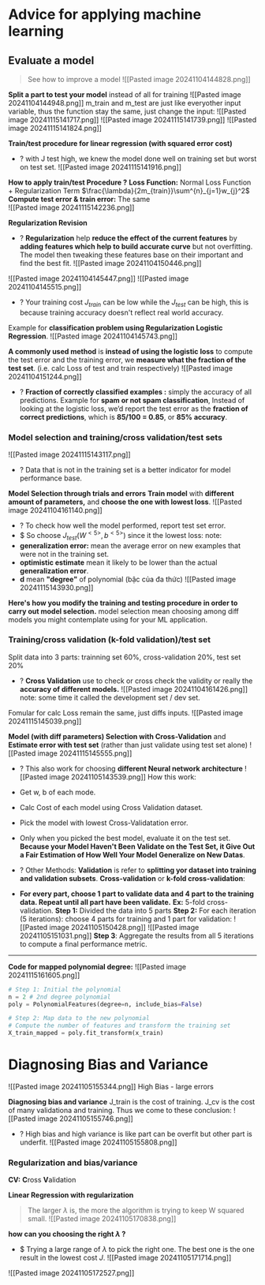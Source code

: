 # Advice for applying machine learning
## Evaluate a model
> See how to improve a model
![[Pasted image 20241104144828.png]]

**Split a part to test your model** instead of all for training
![[Pasted image 20241104144948.png]]
m_train and m_test are just like everyother input variable, thus the function stay the same, just change the input:
![[Pasted image 20241115141717.png]]
![[Pasted image 20241115141739.png]]
![[Pasted image 20241115141824.png]]

**Train/test procedure for linear regression (with squared error cost)**
+ ? with J test high, we knew the model done well on training set but worst on test set. 
![[Pasted image 20241115141916.png]]

**How to apply train/test Procedure ?**
**Loss Function:** Normal Loss Function + Regularization Term $\frac{\lambda}{2m_{train}}\sum^{n}_{j=1}w_{j}^2$
**Compute test error & train error:** The same  
![[Pasted image 20241115142236.png]]


 
**Regularization Revision**
+ ? **Regularization** help **reduce the effect of the current features** by **adding features which help to build accurate curve** but not overfitting. 
	The model then tweaking these features base on their important and find the best fit.
![[Pasted image 20241104150446.png]]


![[Pasted image 20241104145447.png]]
![[Pasted image 20241104145515.png]]
+ ? Your training cost $J_{train}$ can be low while the $J_{test}$ can be high, this is because training accuracy doesn't reflect real world accuracy. 
 
Example for **classification problem using Regularization Logistic Regression**. 
![[Pasted image 20241104145743.png]]

**A commonly used method** is **instead of using the logistic loss** to compute the test error and the training error, we **measure what the fraction of the test set**. (i.e. calc Loss of test and train respectively)
![[Pasted image 20241104151244.png]]
+ ? **Fraction of correctly classified examples :** simply the accuracy of all predictions. 
	Example for **spam or not spam classification**, Instead of looking at the logistic loss, we’d report the test error as the **fraction of correct predictions**, which is **85/100 = 0.85**, or **85% accuracy**.

### Model selection and training/cross validation/test sets
![[Pasted image 20241115143117.png]]
+ ? Data that is not in the training set is a better indicator for model performance base.

**Model Selection through trials and errors**
**Train model** with **different amount of parameters,** and **choose the one with lowest loss**. 
![[Pasted image 20241104161140.png]]
+ ? To check how well the model performed, report test set error.
+ $ So choose $J_{test}(W^{<5>},b^{<5>})$ since it the lowest loss:
note:
+ **generalization error:** mean the average error on new examples that were not in the training set. 
+ **optimistic estimate** mean it likely to be lower than the actual **generalization error**.
+ **d** mean **"degree"** of polynomial (bậc của đa thức)
![[Pasted image 20241115143930.png]]

**Here's how you modify the training and testing procedure in order to carry out model selection.**
	model selection mean choosing among diff models you might contemplate using for your ML application.

### Training/cross validation (k-fold validation)/test set
Split data into 3 parts: trainning set 60%, cross-validation 20%, test set 20%
+ ? **Cross Validation** use to check or cross check the validity or really the **accuracy of different models.** 
![[Pasted image 20241104161426.png]]
note: some time it called the development set / dev set.

Fomular for calc Loss remain the same, just diffs inputs.
![[Pasted image 20241115145039.png]]

**Model (with diff parameters) Selection with Cross-Validation** and **Estimate error with test set** (rather than just validate using test set alone)
![[Pasted image 20241115145555.png]]
+ ? This also work for choosing **different Neural network architecture**
![[Pasted image 20241105143539.png]]
How this work:
+ Get w, b of each mode.
+ Calc Cost of each model using Cross Validation dataset. 
+ Pick the model with lowest Cross-Validatation error.
+ Only when you picked the best model, evaluate it on the test set. **Because your Model Haven't Been Validate on the Test Set, it Give Out a Fair Estimation of How Well Your Model Generalize on New Datas**. 

+ ? Other Methods:
**Validation** is refer to **splitting yor dataset into training and validation subsets**.
**Cross-validation** or **k-fold cross-validation**:
+ **For every part, choose 1 part to validate data and 4 part to the training data. Repeat until all part have been validate.** 
**Ex:** 5-fold cross-validation. 
**Step 1:** Divided the data into 5 parts
**Step 2:** For each iteration (5 iterations):
	choose 4 parts for training and 1 part for validation:
![[Pasted image 20241105150428.png]] ![[Pasted image 20241105151031.png]]
**Step 3**: Aggregate the results from all 5 iterations to compute a final performance metric.

---
**Code for mapped polynomial degree:**
![[Pasted image 20241115161605.png]]
```python
# Step 1: Initial the polynomial 
n = 2 # 2nd degree polynomial
poly = PolynomialFeatures(degree=n, include_bias=False)

# Step 2: Map data to the new polynomial
# Compute the number of features and transform the training set
X_train_mapped = poly.fit_transform(x_train)
```


# Diagnosing Bias and Variance
![[Pasted image 20241105155344.png]]
High Bias - large errors

**Diagnosing bias and variance**
J_train is the cost of training.
J_cv is the cost of many validationa and training. Thus we come to these conclusion:
![[Pasted image 20241105155746.png]]
+ ? High bias and high variance is like part can be overfit but other part is underfit. 
 ![[Pasted image 20241105155808.png]]

### Regularization and bias/variance
**CV:** **C**ross **V**alidation

**Linear Regression with regularization**
> The larger $\lambda$ is, the more the algorithm is trying to keep W squared small.
![[Pasted image 20241105170838.png]]

**how can you choosing the right $\lambda$ ?**
+ $ Trying a large range of $\lambda$ to pick the right one. The best one is the one  result in the lowest cost $J$. ![[Pasted image 20241105171714.png]]

![[Pasted image 20241105172527.png]]

